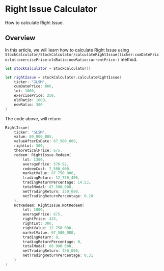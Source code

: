 # Right Issue Calculator

How to calculate Right Issue.

## Overview

In this article, we will learn how to calculate Right Issue using ``StockCalculator/StockCalculator/calculateRightIssue(ticker:cumDatePrice:lot:exercisePrice:oldRatio:newRatio:currentPrice:)`` method.

```swift
let stockCalculator = StockCalculator()

let rightIssue = stockCalculator.calculateRightIssue(
    ticker: "GLSM",
    cumDatePrice: 800,
    lot: 1000,
    exercisePrice: 250,
    oldRatio: 1000,
    newRatio: 300
)
```

The code above, will return:

```swift
RightIssue(
    ticker: "GLSM",
    value: 80_000_000,
    valueAfterExDate: 67_500_000,
    rightLot: 300,
    theoreticalPrice: 675,
    redeem: RightIssue.Redeem(
        lot: 1300,
        averagePrice: 576.92,
        redeemCost: 7_500_000,
        marketValue: 87_750_000,
        tradingReturn: 12_750_400,
        tradingReturnPercentage: 14.53,
        totalModal: 87_500_000,
        netTradingReturn: 250_000,
        netTradingReturnPercentage: 0.28
    ),
    notRedeem: RightIssue.NotRedeem(
        lot: 1000,
        averagePrice: 675,
        rightPrice: 425,
        rightLot: 300,
        rightValue: 12_750_000,
        marketValue: 67_500_000,
        tradingReturn: 0,
        tradingReturnPercentage: 0,
        totalModal: 80_000_000,
        netTradingReturn: 250_000,
        netTradingReturnPercentage: 0.31
    )
)
```
